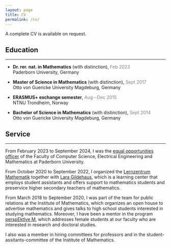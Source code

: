 ```yaml
---
layout: page
title: CV
permalink: /cv/
---
```


A complete CV is available on request.

## Education
____
- **Dr. rer. nat. in Mathematics** (with distinction),
 <span style="color:gray">Feb 2023</span>\
Paderborn University, Germany

- **Master of Science in Mathematics** (with distinction),
 <span style="color:gray">Sept 2017</span>\
Otto von Guericke University Magdeburg, Germany

- **ERASMUS+ exchange semester**,
 <span style="color:gray">Aug--Dec 2015</span>\
NTNU Trondheim, Norway

- **Bachelor of Science in Mathematics** (with distinction),
 <span style="color:gray">Sept 2014</span>\
Otto von Guericke University Magdeburg, Germany

## Service
____
From February 2023 to September 2024, I was the [equal opportunities officer](https://www.eim.uni-paderborn.de/en/faculty/faculty/organisation/equal-opportunities-officer) of the Faculty of Computer Science, Electrical Engineering and Mathematics at Paderborn University. 

From October 2020 to September 2022, I organized the [Lernzentrum Mathematik](https://math.uni-paderborn.de/studium/lernzentrum-unterstuetzung-im-mathe-studium) together with [Lara Gildehaus](https://www.uni-paderborn.de/en/person/78771), which is a learning center that employs student assistants and offers support to mathematics students and preservice higher secondary teachers of mathematics.
 
From March 2018 to September 2020, I was part of the team for public relations at the Institute of Mathematics, which organizes an open house to advertise mathematics and gives talks to high school students interested in studying mathematics. 
Moreover, I have been a mentor in the program [perspEktIve M](https://www.eim.uni-paderborn.de/en/faculty/studies/mentoring-program), which addresses female students at our faculty who are interested in research and doctoral studies.
 
I also was a member in hiring committees for professors and in the student-assitants-committee of the Institute of Mathematics.
